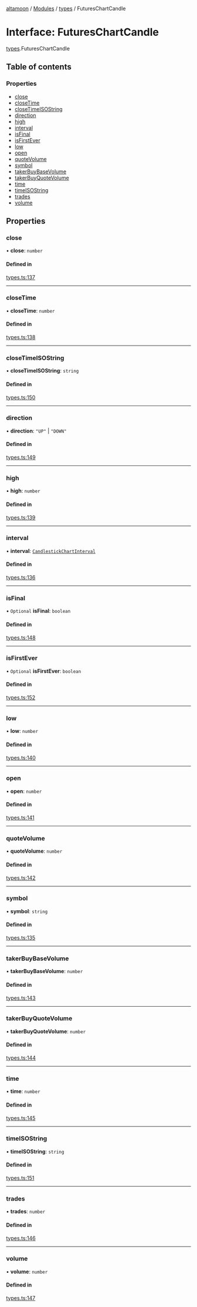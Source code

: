 [altamoon](../README.md) / [Modules](../modules.md) / [types](../modules/types.md) / FuturesChartCandle

# Interface: FuturesChartCandle

[types](../modules/types.md).FuturesChartCandle

## Table of contents

### Properties

- [close](types.FuturesChartCandle.md#close)
- [closeTime](types.FuturesChartCandle.md#closetime)
- [closeTimeISOString](types.FuturesChartCandle.md#closetimeisostring)
- [direction](types.FuturesChartCandle.md#direction)
- [high](types.FuturesChartCandle.md#high)
- [interval](types.FuturesChartCandle.md#interval)
- [isFinal](types.FuturesChartCandle.md#isfinal)
- [isFirstEver](types.FuturesChartCandle.md#isfirstever)
- [low](types.FuturesChartCandle.md#low)
- [open](types.FuturesChartCandle.md#open)
- [quoteVolume](types.FuturesChartCandle.md#quotevolume)
- [symbol](types.FuturesChartCandle.md#symbol)
- [takerBuyBaseVolume](types.FuturesChartCandle.md#takerbuybasevolume)
- [takerBuyQuoteVolume](types.FuturesChartCandle.md#takerbuyquotevolume)
- [time](types.FuturesChartCandle.md#time)
- [timeISOString](types.FuturesChartCandle.md#timeisostring)
- [trades](types.FuturesChartCandle.md#trades)
- [volume](types.FuturesChartCandle.md#volume)

## Properties

### close

• **close**: `number`

#### Defined in

[types.ts:137](https://github.com/Altamoon/altamoon/blob/198a6cd/app/api/types.ts#L137)

___

### closeTime

• **closeTime**: `number`

#### Defined in

[types.ts:138](https://github.com/Altamoon/altamoon/blob/198a6cd/app/api/types.ts#L138)

___

### closeTimeISOString

• **closeTimeISOString**: `string`

#### Defined in

[types.ts:150](https://github.com/Altamoon/altamoon/blob/198a6cd/app/api/types.ts#L150)

___

### direction

• **direction**: ``"UP"`` \| ``"DOWN"``

#### Defined in

[types.ts:149](https://github.com/Altamoon/altamoon/blob/198a6cd/app/api/types.ts#L149)

___

### high

• **high**: `number`

#### Defined in

[types.ts:139](https://github.com/Altamoon/altamoon/blob/198a6cd/app/api/types.ts#L139)

___

### interval

• **interval**: [`CandlestickChartInterval`](../modules/types.md#candlestickchartinterval)

#### Defined in

[types.ts:136](https://github.com/Altamoon/altamoon/blob/198a6cd/app/api/types.ts#L136)

___

### isFinal

• `Optional` **isFinal**: `boolean`

#### Defined in

[types.ts:148](https://github.com/Altamoon/altamoon/blob/198a6cd/app/api/types.ts#L148)

___

### isFirstEver

• `Optional` **isFirstEver**: `boolean`

#### Defined in

[types.ts:152](https://github.com/Altamoon/altamoon/blob/198a6cd/app/api/types.ts#L152)

___

### low

• **low**: `number`

#### Defined in

[types.ts:140](https://github.com/Altamoon/altamoon/blob/198a6cd/app/api/types.ts#L140)

___

### open

• **open**: `number`

#### Defined in

[types.ts:141](https://github.com/Altamoon/altamoon/blob/198a6cd/app/api/types.ts#L141)

___

### quoteVolume

• **quoteVolume**: `number`

#### Defined in

[types.ts:142](https://github.com/Altamoon/altamoon/blob/198a6cd/app/api/types.ts#L142)

___

### symbol

• **symbol**: `string`

#### Defined in

[types.ts:135](https://github.com/Altamoon/altamoon/blob/198a6cd/app/api/types.ts#L135)

___

### takerBuyBaseVolume

• **takerBuyBaseVolume**: `number`

#### Defined in

[types.ts:143](https://github.com/Altamoon/altamoon/blob/198a6cd/app/api/types.ts#L143)

___

### takerBuyQuoteVolume

• **takerBuyQuoteVolume**: `number`

#### Defined in

[types.ts:144](https://github.com/Altamoon/altamoon/blob/198a6cd/app/api/types.ts#L144)

___

### time

• **time**: `number`

#### Defined in

[types.ts:145](https://github.com/Altamoon/altamoon/blob/198a6cd/app/api/types.ts#L145)

___

### timeISOString

• **timeISOString**: `string`

#### Defined in

[types.ts:151](https://github.com/Altamoon/altamoon/blob/198a6cd/app/api/types.ts#L151)

___

### trades

• **trades**: `number`

#### Defined in

[types.ts:146](https://github.com/Altamoon/altamoon/blob/198a6cd/app/api/types.ts#L146)

___

### volume

• **volume**: `number`

#### Defined in

[types.ts:147](https://github.com/Altamoon/altamoon/blob/198a6cd/app/api/types.ts#L147)
